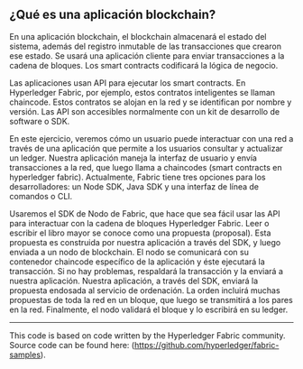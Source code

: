 ## ¿Qué es una aplicación blockchain?

En una aplicación blockchain, el blockchain almacenará el estado del sistema, además del registro inmutable de las transacciones que crearon ese estado. Se usará una aplicación cliente para enviar transacciones a la cadena de bloques. Los smart contracts codificará la lógica de negocio.

Las aplicaciones usan API para ejecutar los smart contracts. En Hyperledger Fabric, por ejemplo, estos contratos inteligentes se llaman chaincode. Estos contratos se alojan en la red y se identifican por nombre y versión. Las API son accesibles normalmente con un kit de desarrollo de software o SDK.

En este ejercicio, veremos cómo un usuario puede interactuar con una red a través de una aplicación que permite a los usuarios consultar y actualizar un ledger. Nuestra aplicación maneja la interfaz de usuario y envía transacciones a la red, que luego llama a chaincodes (smart contracts en hyperledger fabric). Actualmente, Fabric tiene tres opciones para los desarrolladores: un Node SDK, Java SDK y una interfaz de línea de comandos o CLI.

Usaremos el SDK de Nodo de Fabric, que hace que sea fácil usar las API para interactuar con la cadena de bloques Hyperledger Fabric. Leer o escribir el libro mayor se conoce como una propuesta (proposal). Esta propuesta es construida por nuestra aplicación a través del SDK, y luego enviada a un nodo de blockchain. El nodo se comunicará con su contenedor chaincode específico de la aplicación y éste ejecutará la transacción.  Si no hay problemas, respaldará la transacción y la enviará a nuestra aplicación. Nuestra aplicación, a través del SDK, enviará la propuesta endosada al servicio de ordenación.
La orden incluirá muchas propuestas de toda la red en un bloque, que luego se transmitirá a los pares en la red.
Finalmente, el nodo validará el bloque y lo escribirá en su ledger.


---
This code is based on code written by the Hyperledger Fabric community. Source code can be found here: (https://github.com/hyperledger/fabric-samples). 
